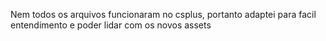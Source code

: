 Nem todos os arquivos funcionaram no csplus,
portanto adaptei para facil entendimento e 
poder lidar com os novos assets
